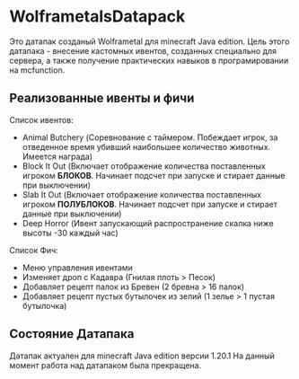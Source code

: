 # WolframetalsDatapack
Это датапак созданый Wolframetal для minecraft Java edition. Цель этого датапака - внесение кастомных ивентов, созданных специально для сервера, а также получение практических навыков в програмировании на mcfunction.
## Реализованные ивенты и фичи
Список ивентов:
- Animal Butchery (Соревнование с таймером. Побеждает игрок, за отведенное время убивший наибольшее количество животных. Имеется награда)
- Block It Out (Включает отображение количества поставленных игроком **БЛОКОВ**. Начинает подсчет при запуске и стирает данные при выключении)
- Slab It Out (Включает отображение количества поставленных игроком **ПОЛУБЛОКОВ**. Начинает подсчет при запуске и стирает данные при выключении)
- Deep Horror (Ивент запускающий распространение скалка ниже высоты -30 каждый час)
  
Список Фич:

- Меню управления ивентами
- Изменяет дроп с Кадавра (Гнилая плоть > Песок)
- Добавляет рецепт палок из Бревен (2 бревна > 16 палок)
- Добавляет рецепт пустых бутылочек из зелий (1 зелье > 1 пустая бутылочка)
## Состояние Датапака
Датапак актуален для minecraft Java edition версии 1.20.1
На данный момент работа над датапаком была прекращена. 



